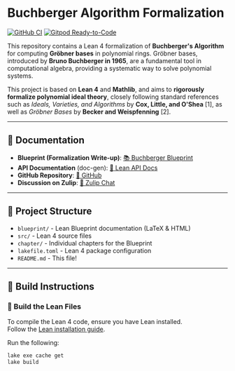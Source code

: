 # Buchberger Algorithm Formalization

[![GitHub CI](https://github.com/Sanghyeok0/Buchberger/actions/workflows/push.yml/badge.svg)](https://github.com/Sanghyeok0/Buchberger/actions/workflows/push.yml)
[![Gitpod Ready-to-Code](https://img.shields.io/badge/Gitpod-ready--to--code-blue?logo=gitpod)](https://gitpod.io/#https://github.com/Sanghyeok0/Buchberger)

This repository contains a Lean 4 formalization of **Buchberger's Algorithm** for computing **Gröbner bases** in polynomial rings. Gröbner bases, introduced by **Bruno Buchberger in 1965**, are a fundamental tool in computational algebra, providing a systematic way to solve polynomial systems.

This project is based on **Lean 4** and **Mathlib**, and aims to **rigorously formalize polynomial ideal theory**, closely following standard references such as *Ideals, Varieties, and Algorithms* by **Cox, Little, and O'Shea** [1], as well as *Gröbner Bases* by **Becker and Weispfenning** [2].

---

## 📖 Documentation

- **Blueprint (Formalization Write-up)**: [📚 Buchberger Blueprint](https://sanghyeok0.github.io/Buchberger/blueprint/)
- **API Documentation** (doc-gen): [📜 Lean API Docs](https://sanghyeok0.github.io/Buchberger/docs/)
- **GitHub Repository**: [🔗 GitHub](https://github.com/Sanghyeok0/Buchberger)
- **Discussion on Zulip**: [💬 Zulip Chat](https://leanprover.zulipchat.com/)

---

## **📂 Project Structure**
- `blueprint/` - Lean Blueprint documentation (LaTeX & HTML)
- `src/` - Lean 4 source files
- `chapter/` - Individual chapters for the Blueprint
- `lakefile.toml` - Lean 4 package configuration
- `README.md` - This file!

---

## **🚀 Build Instructions**

### **🔹 Build the Lean Files**
To compile the Lean 4 code, ensure you have Lean installed.  
Follow the [Lean installation guide](https://leanprover-community.github.io/get_started.html).

Run the following:
```sh
lake exe cache get
lake build
